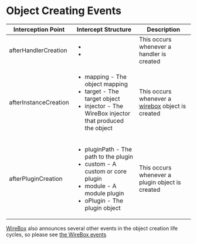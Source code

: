 # Object Creating Events

|Interception Point|Intercept Structure|Description|
|--|--|--|
|afterHandlerCreation | <ul><li></li><li></li></ul>|This occurs whenever a handler is created|
|afterInstanceCreation|<ul><li>mapping - The object mapping</li><li>target - The target object</li><li>injector - The WireBox injector that produced the object</li></ul>|This occurs whenever a [wirebox](http://wiki.coldbox.org/wiki/Wirebox.cfm) object is created|
|afterPluginCreation |<ul><li>pluginPath - The path to the plugin</li><li>custom - A custom or core plugin</li><li>module - A module plugin</li><li>oPlugin - The plugin object</li></ul>|This occurs whenever a plugin object is created|

[WireBox](http://wiki.coldbox.org/wiki/WireBox.cfm) also announces several other events in the object creation life cycles, so please see [the WireBox events](http://wiki.coldbox.org/wiki/WireBox.cfm#WireBox_Event_Model)
